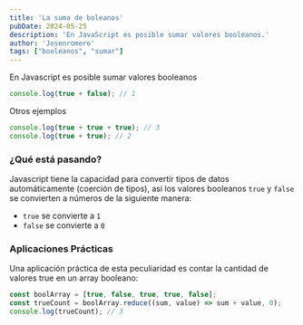 ```yaml
---
title: 'La suma de boleanos'
pubDate: 2024-05-25
description: 'En JavaScript es posible sumar valores booleanos.'
author: 'Josenromero'
tags: ["booleanos", "sumar"]
---
```


En Javascript es posible sumar valores booleanos

```js
console.log(true + false); // 1
```

Otros ejemplos

```js
console.log(true + true + true); // 3
console.log(true + true); // 2
```

### ¿Qué está pasando?

Javascript tiene la capacidad para convertir tipos de datos automáticamente (coerción de tipos), asi los valores booleanos `true` y `false` se convierten a números de la siguiente manera:
- `true` se convierte a `1`
- `false` se convierte a `0`

### Aplicaciones Prácticas

Una aplicación práctica de esta peculiaridad es contar la cantidad de valores true en un array booleano:

```js
const boolArray = [true, false, true, true, false];
const trueCount = boolArray.reduce((sum, value) => sum + value, 0);
console.log(trueCount); // 3
```
